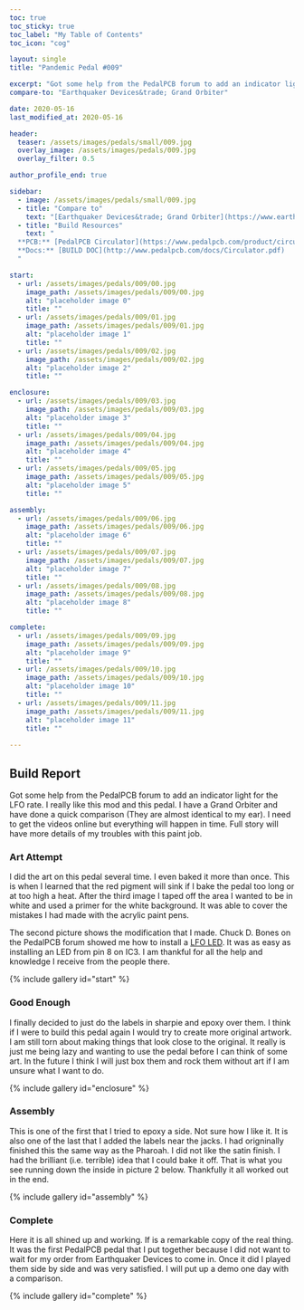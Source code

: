 ```yaml
---
toc: true
toc_sticky: true
toc_label: "My Table of Contents"
toc_icon: "cog"

layout: single
title: "Pandemic Pedal #009"

excerpt: "Got some help from the PedalPCB forum to add an indicator light for the LFO rate. I really like this mod and this pedal. I have a Grand Orbiter and have done a quick comparison (They are almost identical to my ear). I need to get the videos online but everything will happen in time. Full story will have more details of my troubles with this paint job."
compare-to: "Earthquaker Devices&trade; Grand Orbiter"

date: 2020-05-16
last_modified_at: 2020-05-16

header:
  teaser: /assets/images/pedals/small/009.jpg
  overlay_image: /assets/images/pedals/009.jpg
  overlay_filter: 0.5

author_profile_end: true

sidebar:
  - image: /assets/images/pedals/small/009.jpg
  - title: "Compare to"
    text: "[Earthquaker Devices&trade; Grand Orbiter](https://www.earthquakerdevices.com/grand-orbiter)"
  - title: "Build Resources"
    text: "
  **PCB:** [PedalPCB Circulator](https://www.pedalpcb.com/product/circulator/)<br>
  **Docs:** [BUILD DOC](http://www.pedalpcb.com/docs/Circulator.pdf)
  "

start:
  - url: /assets/images/pedals/009/00.jpg
    image_path: /assets/images/pedals/009/00.jpg
    alt: "placeholder image 0"
    title: ""
  - url: /assets/images/pedals/009/01.jpg
    image_path: /assets/images/pedals/009/01.jpg
    alt: "placeholder image 1"
    title: ""
  - url: /assets/images/pedals/009/02.jpg
    image_path: /assets/images/pedals/009/02.jpg
    alt: "placeholder image 2"
    title: ""

enclosure:
  - url: /assets/images/pedals/009/03.jpg
    image_path: /assets/images/pedals/009/03.jpg
    alt: "placeholder image 3"
    title: ""
  - url: /assets/images/pedals/009/04.jpg
    image_path: /assets/images/pedals/009/04.jpg
    alt: "placeholder image 4"
    title: ""
  - url: /assets/images/pedals/009/05.jpg
    image_path: /assets/images/pedals/009/05.jpg
    alt: "placeholder image 5"
    title: ""

assembly:
  - url: /assets/images/pedals/009/06.jpg
    image_path: /assets/images/pedals/009/06.jpg
    alt: "placeholder image 6"
    title: ""
  - url: /assets/images/pedals/009/07.jpg
    image_path: /assets/images/pedals/009/07.jpg
    alt: "placeholder image 7"
    title: ""
  - url: /assets/images/pedals/009/08.jpg
    image_path: /assets/images/pedals/009/08.jpg
    alt: "placeholder image 8"
    title: ""

complete:
  - url: /assets/images/pedals/009/09.jpg
    image_path: /assets/images/pedals/009/09.jpg
    alt: "placeholder image 9"
    title: ""
  - url: /assets/images/pedals/009/10.jpg
    image_path: /assets/images/pedals/009/10.jpg
    alt: "placeholder image 10"
    title: ""
  - url: /assets/images/pedals/009/11.jpg
    image_path: /assets/images/pedals/009/11.jpg
    alt: "placeholder image 11"
    title: ""
  
---
```


## Build Report ##

Got some help from the PedalPCB forum to add an indicator light for the LFO rate. I really like this mod and this pedal. I have a Grand Orbiter and have done a quick comparison (They are almost identical to my ear). I need to get the videos online but everything will happen in time. Full story will have more details of my troubles with this paint job.

### Art Attempt ###

I did the art on this pedal several time. I even baked it more than once. This is when I learned that the red pigment will sink if I bake the pedal too long or at too high a heat. After the third image I taped off the area I wanted to be in white and used a primer for the white background. It was able to cover the mistakes I had made with the acrylic paint pens.

The second picture shows the modification that I made. Chuck D. Bones on the PedalPCB forum showed me how to install a [LFO LED](https://forum.pedalpcb.com/threads/i-would-like-to-add-a-lfo-led-to-the-circulator-reposting-here-because-i-think-this-is-more-fitting.3024/). It was as easy as installing an LED from pin 8 on IC3. I am thankful for all the help and knowledge I receive from the people there. 

{% include gallery id="start" %}

### Good Enough ###

I finally decided to just do the labels in sharpie and epoxy over them. I think if I were to build this pedal again I would try to create more original artwork. I am still torn about making things that look close to the original. It really is just me being lazy and wanting to use the pedal before I can think of some art. In the future I think I will just box them and rock them without art if I am unsure what I want to do.

{% include gallery id="enclosure" %}

### Assembly ###

This is one of the first that I tried to epoxy a side. Not sure how I like it. It is also one of the last that I added the labels near the jacks. I had origninally finished this the same way as the Pharoah. I did not like the satin finish. I had the brilliant (i.e. terrible) idea that I could bake it off. That is what you see running down the inside in picture 2 below. Thankfully it all worked out in the end. 

{% include gallery id="assembly" %}

### Complete ###

Here it is all shined up and working. If is a remarkable copy of the real thing. It was the first PedalPCB pedal that I put together because I did not want to wait for my order from Earthquaker Devices to come in. Once it did I played them side by side and was very satisfied. I will put up a demo one day with a comparison.

{% include gallery id="complete" %}

